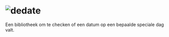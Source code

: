 # ![dedate](https://deidee.com/logo.png?str=deDate)

Een bibliotheek om te checken of een datum op een bepaalde speciale dag valt.
